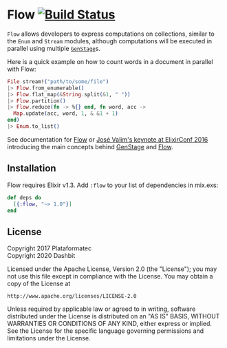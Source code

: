# Flow [![Build Status](https://github.com/dashbitco/flow/workflows/CI/badge.svg)](https://github.com/dashbitco/flow/actions?query=workflow%3A%22CI%22)

`Flow` allows developers to express computations on collections, similar to the `Enum` and `Stream` modules, although computations will be executed in parallel using multiple [`GenStage`](https://github.com/elixir-lang/gen_stage)s.

Here is a quick example on how to count words in a document in parallel with Flow:

```elixir
File.stream!("path/to/some/file")
|> Flow.from_enumerable()
|> Flow.flat_map(&String.split(&1, " "))
|> Flow.partition()
|> Flow.reduce(fn -> %{} end, fn word, acc ->
  Map.update(acc, word, 1, & &1 + 1)
end)
|> Enum.to_list()
```

See documentation for [Flow](https://hexdocs.pm/flow) or [José Valim's keynote at ElixirConf 2016](https://youtu.be/srtMWzyqdp8?t=244) introducing the main concepts behind [GenStage](https://github.com/elixir-lang/gen_stage) and [Flow](https://hexdocs.pm/flow).

## Installation

Flow requires Elixir v1.3. Add `:flow` to your list of dependencies in mix.exs:

```elixir
def deps do
  [{:flow, "~> 1.0"}]
end
```

## License

Copyright 2017 Plataformatec \
Copyright 2020 Dashbit

Licensed under the Apache License, Version 2.0 (the "License");
you may not use this file except in compliance with the License.
You may obtain a copy of the License at

    http://www.apache.org/licenses/LICENSE-2.0

Unless required by applicable law or agreed to in writing, software
distributed under the License is distributed on an "AS IS" BASIS,
WITHOUT WARRANTIES OR CONDITIONS OF ANY KIND, either express or implied.
See the License for the specific language governing permissions and
limitations under the License.

